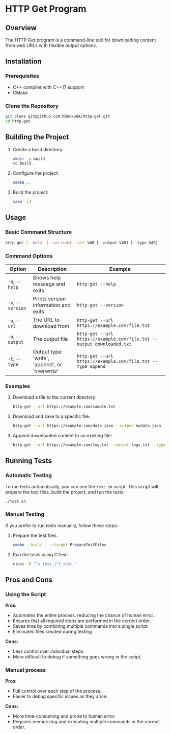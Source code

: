 # HTTP Get Program

## Overview

The HTTP Get program is a command-line tool for downloading content from web URLs with flexible output options.

## Installation

### Prerequisites
- C++ compiler with C++17 support
- CMake

### Clone the Repository

```bash
git clone git@github.com:RRevkoUA/http-get.git
cd http-get
```

## Building the Project

1. Create a build directory:
    ```bash
    mkdir -p build
    cd build
    ```

2. Configure the project:
    ```bash
    cmake ..
    ```

3. Build the project:
    ```bash
    make -j4
    ```

## Usage

### Basic Command Structure

```bash
http-get [--help] [--version] --url VAR [--output VAR] [--type VAR]
```

### Command Options

| Option | Description | Example |
|--------|-------------|---------|
| `-h`, `--help` | Shows help message and exits | `http-get --help` |
| `-v`, `--version` | Prints version information and exits | `http-get --version` |
| `-u`, `--url` | The URL to download from | `http-get --url https://example.com/file.txt` |
| `-o`, `--output` | The output file | `http-get --url https://example.com/file.txt --output downloaded.txt` |
| `-t`, `--type` | Output type: 'write', 'append', or 'overwrite' | `http-get --url https://example.com/file.txt --type append` |

### Examples

1. Download a file to the current directory:
    ```bash
    http-get --url https://example.com/sample.txt
    ```

2. Download and save to a specific file:
    ```bash
    http-get --url https://example.com/data.json --output mydata.json
    ```

3. Append downloaded content to an existing file:
    ```bash
    http-get --url https://example.com/log.txt --output logs.txt --type append
    ```
## Running Tests

### Automatic Testing

To run tests automatically, you can use the `test.sh` script. This script will prepare the test files, build the project, and run the tests.

```bash
./test.sh
```

### Manual Testing

If you prefer to run tests manually, follow these steps:

1. Prepare the test files:
    ```bash
    cmake --build . --target PrepareTestFiles
    ```

2. Run the tests using CTest:
    ```bash
    ctest -R "^s_test_|^f_test_"
    ```

## Pros and Cons

### Using the Script

**Pros:**
- Automates the entire process, reducing the chance of human error.
- Ensures that all required steps are performed in the correct order.
- Saves time by combining multiple commands into a single script.
- Eliminates files created during testing

**Cons:**
- Less control over individual steps.
- More difficult to debug if something goes wrong in the script.

### Manual process

**Pros:**
- Full control over each step of the process.
- Easier to debug specific issues as they arise.

**Cons:**
- More time-consuming and prone to human error.
- Requires memorizing and executing multiple commands in the correct order.
